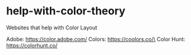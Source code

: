 # help-with-color-theory
Websites that help with Color Layout


Adobe: https://color.adobe.com/
Colors: https://coolors.co/\
Color Hunt: https://colorhunt.co/
